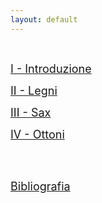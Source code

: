 ```yaml
---
layout: default
---
```



<br>



<!-- [1 - Introduzione](./another-page.html) -->

<span style="font-size:18px">   [I - Introduzione](./Lezione01/l01.html)   </span>

<span style="font-size:18px">  [II - Legni](./Lezione02/L02.html) </span>


<span style="font-size:18px">  [III - Sax](./Lezione03/L03.html) </span>


<span style="font-size:18px">  [IV - Ottoni](./Lezione04/L04.html) </span>

<br>

<br>



<span style="font-size:18px">  [Bibliografia](Biblio.html) </span>
